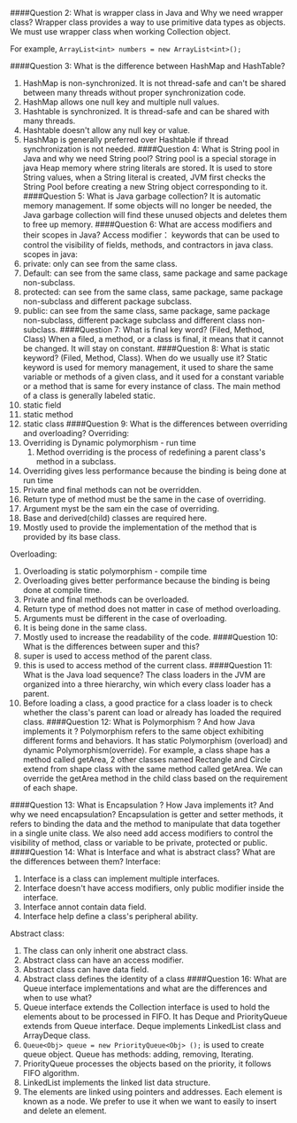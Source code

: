 ####Question 2: What is wrapper class in Java and Why we need wrapper class?
Wrapper class provides a way to use primitive data types as objects. We must use wrapper class when working Collection object.

For example, `ArrayList<int> numbers = new ArrayList<int>();`

####Question 3: What is the difference between HashMap and HashTable?
1. HashMap is non-synchronized. It is not thread-safe and can't be shared between many threads without proper synchronization code.
2. HashMap allows one null key and multiple null values.
3. Hashtable is synchronized. It is thread-safe and can be shared with many threads.
4. Hashtable doesn't allow any null key or value.
5. HashMap is generally preferred over Hashtable if thread synchronization is not needed.
####Question 4: What is String pool in Java and why we need String pool?
String pool is a special storage in java Heap memory where string literals are stored. It is used to store String values, when a String literal is created, JVM first checks the String Pool before creating a new String object corresponding to it.
####Question 5: What is Java garbage collection?
It is automatic memory management. If some objects will no longer be needed, the Java garbage collection will find these unused objects and deletes them to free up memory.
####Question 6: What are access modifiers and their scopes in Java?
Access modifier： keywords that can be used to control the visibility of fields, methods, and contractors in java class.
scopes in java:
1. private: only can see from the same class.
2. Default:  can see from the same class, same package and same package non-subclass.
3. protected: can see from the same class, same package, same package non-subclass and different package subclass.
4. public: can see from the same class, same package, same package non-subclass, different package subclass and different class non-subclass.
####Question 7: What is final key word? (Filed, Method, Class)
When a filed, a method, or a class is final, it means that it cannot be changed. It will stay on constant.
####Question 8: What is static keyword? (Filed, Method, Class). When do we usually use it?
Static keyword is used for memory management, it used to share the same variable or methods of a given class, and it used for a constant variable or a method that is same for every instance of class. The main method of a class is generally labeled static.
1. static field
2. static method
3. static class
####Question 9: What is the differences between overriding and overloading?
Overriding: 
1. Overriding is Dynamic polymorphism - run time
   1. Method overriding is the process of redefining a parent class's method in a subclass.
2. Overriding gives less performance because the binding is being done at run time
3. Private and final methods can not be overridden.
4. Return type of method must be the same in the case of overriding.
5. Argument myst be the sam ein the case of overriding.
6. Base and derived(child) classes are required here.
7. Mostly used to provide the implementation of the method that is provided by its base class.

Overloading:
1. Overloading is static polymorphism - compile time
2. Overloading gives better performance because the binding is being done at compile time. 
3. Private and final methods can be overloaded.
4. Return type of method does not matter in case of method overloading.
5. Arguments must be different in the case of overloading.
6. It is being done in the same class.
7. Mostly used to increase the readability of the code.
####Question 10: What is the differences between super and this?
1. super is used to access method of the parent class.
2. this is used to access method of the current class.
####Question 11: What is the Java load sequence?
The class loaders in the JVM are organized into a three hierarchy, win which every class loader has a parent.
1. Before loading a class, a good practice for a class loader is to check whether the class's parent can load or already has loaded the required class. 
####Question 12: What is Polymorphism ? And how Java implements it ?
Polymorphism refers to the same object exhibiting different forms and behaviors. It has static Polymorphism (overload) and dynamic Polymorphism(override). 
For example, a class shape has a method called getArea, 2 other classes named Rectangle and Circle extend from shape class with the same method called getArea. We can override the getArea method in the child class based on the requirement of each shape.

####Question 13: What is Encapsulation ? How Java implements it? And why we need encapsulation?
Encapsulation is getter and setter methods, it refers to binding the data and the method to manipulate that data together in a single unite class.
We also need add access modifiers to control the visibility of method, class or variable to be private, protected or public.
####Question 14: What is Interface and what is abstract class? What are the differences between them?
Interface:
1. Interface is a class can implement multiple interfaces.
2. Interface doesn't have access modifiers, only public modifier inside the interface.
3. Interface annot contain data field.
4. Interface help define a class's peripheral ability.

Abstract class:
1. The class can only inherit one abstract class.
2. Abstract class can have an access modifier.
3. Abstract class can have data field.
4. Abstract class defines the identity of a class
####Question 16: What are Queue interface implementations and what are the differences and when to use what?
1. Queue interface extends the Collection interface is used to hold the elements about to be processed in FIFO. It has Deque and PriorityQueue extends from Queue interface. Deque implements LinkedList class and ArrayDeque class. 
2. `Queue<Obj> queue = new PriorityQueue<Obj> ();` is used to create queue object. Queue has methods: adding, removing, Iterating.
3. PriorityQueue processes the objects based on the priority, it follows FIFO algorithm. 
4. LinkedList implements the linked list data structure. 
5. The elements are linked using pointers and addresses. Each element is known as a node. We prefer to use it when we want to easily to insert and delete an element.